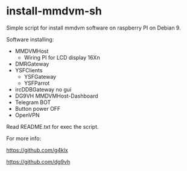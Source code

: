 # install-mmdvm-sh
Simple script for install mmdvm software on raspberry PI on Debian 9.

Software installing:
* MMDVMHost
  * Wiring PI for LCD display 16Xn
* DMRGateway
* YSFClients
  * YSFGateway
  * YSFParrot
* ircDDBGateway no gui
* DG9VH MMDVMHost-Dashboard
* Telegram BOT
* Button power OFF
* OpenVPN

Read README.txt for exec the script.

For more info:

https://github.com/g4klx

https://github.com/dg9vh


